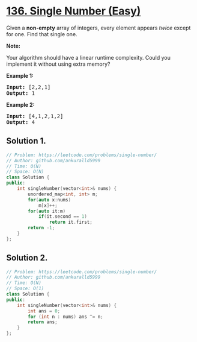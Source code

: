 # [136. Single Number (Easy)](https://leetcode.com/problems/single-number/)

<p>Given a <strong>non-empty</strong>&nbsp;array of integers, every element appears <em>twice</em> except for one. Find that single one.</p>

<p><strong>Note:</strong></p>

<p>Your algorithm should have a linear runtime complexity. Could you implement it without using extra memory?</p>

<p><strong>Example 1:</strong></p>

<pre><strong>Input:</strong> [2,2,1]
<strong>Output:</strong> 1
</pre>

<p><strong>Example 2:</strong></p>

<pre><strong>Input:</strong> [4,1,2,1,2]
<strong>Output:</strong> 4
</pre>


## Solution 1.

```cpp
// Problem: https://leetcode.com/problems/single-number/
// Author: github.com/ankuralld5999
// Time: O(N)
// Space: O(N)
class Solution {
public:
    int singleNumber(vector<int>& nums) {
        unordered_map<int, int> m;
        for(auto x:nums)
            m[x]++;
        for(auto it:m)
            if(it.second == 1)
                return it.first;
        return -1;
    }
};
```

## Solution 2.

```cpp
// Problem: https://leetcode.com/problems/single-number/
// Author: github.com/ankuralld5999
// Time: O(N)
// Space: O(1)
class Solution {
public:
    int singleNumber(vector<int>& nums) {
        int ans = 0;
        for (int n : nums) ans ^= n;
        return ans;
    }
};
```
